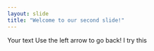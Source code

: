 ```yaml
---
layout: slide
title: "Welcome to our second slide!"
---
```

Your text
Use the left arrow to go back!
I try this
